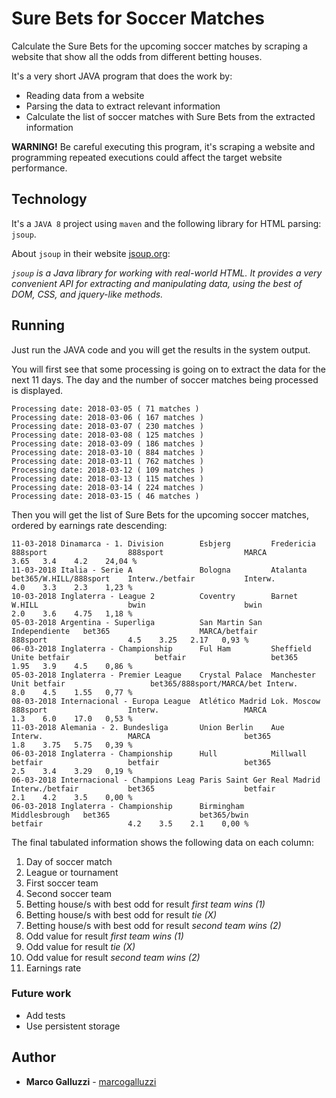 # Sure Bets for Soccer Matches

Calculate the Sure Bets for the upcoming soccer matches by scraping a website that show all the odds from different betting houses.

It's a very short JAVA program that does the work by: 
* Reading data from a website
* Parsing the data to extract relevant information
* Calculate the list of soccer matches with Sure Bets from the extracted information

**WARNING!** Be careful executing this program, it's scraping a website and programming repeated executions could affect the target website performance.

## Technology

It's a `JAVA 8` project using `maven` and the following library for HTML parsing: `jsoup`.

About `jsoup` in their website [jsoup.org](https://jsoup.org/):


_`jsoup` is a Java library for working with real-world HTML. It provides a very convenient API for extracting and manipulating data, using the best of DOM, CSS, and jquery-like methods._

## Running

Just run the JAVA code and you will get the results in the system output.

You will first see that some processing is going on to extract the data for the next 11 days. The day and the number of soccer matches being processed is displayed.

```
Processing date: 2018-03-05	( 71 matches )
Processing date: 2018-03-06	( 167 matches )
Processing date: 2018-03-07	( 230 matches )
Processing date: 2018-03-08	( 125 matches )
Processing date: 2018-03-09	( 186 matches )
Processing date: 2018-03-10	( 884 matches )
Processing date: 2018-03-11	( 762 matches )
Processing date: 2018-03-12	( 109 matches )
Processing date: 2018-03-13	( 115 matches )
Processing date: 2018-03-14	( 224 matches )
Processing date: 2018-03-15	( 46 matches )
```

Then you will get the list of Sure Bets for the upcoming soccer matches, ordered by earnings rate descending:

```
11-03-2018 Dinamarca - 1. Division        Esbjerg         Fredericia      888sport                  888sport                  MARCA                     3.65   3.4    4.2    24,04 %
11-03-2018 Italia - Serie A               Bologna         Atalanta        bet365/W.HILL/888sport    Interw./betfair           Interw.                   4.0    3.3    2.3    1,23 %
10-03-2018 Inglaterra - League 2          Coventry        Barnet          W.HILL                    bwin                      bwin                      2.0    3.6    4.75   1,18 %
05-03-2018 Argentina - Superliga          San Martin San  Independiente   bet365                    MARCA/betfair             888sport                  4.5    3.25   2.17   0,93 %
06-03-2018 Inglaterra - Championship      Ful Ham         Sheffield Unite betfair                   betfair                   bet365                    1.95   3.9    4.5    0,86 %
05-03-2018 Inglaterra - Premier League    Crystal Palace  Manchester Unit betfair                   bet365/888sport/MARCA/bet Interw.                   8.0    4.5    1.55   0,77 %
08-03-2018 Internacional - Europa League  Atlético Madrid Lok. Moscow     888sport                  Interw.                   MARCA                     1.3    6.0    17.0   0,53 %
11-03-2018 Alemania - 2. Bundesliga       Union Berlin    Aue             Interw.                   MARCA                     bet365                    1.8    3.75   5.75   0,39 %
06-03-2018 Inglaterra - Championship      Hull            Millwall        betfair                   betfair                   bet365                    2.5    3.4    3.29   0,19 %
06-03-2018 Internacional - Champions Leag Paris Saint Ger Real Madrid     Interw./betfair           bet365                    betfair                   2.1    4.2    3.5    0,00 %
06-03-2018 Inglaterra - Championship      Birmingham      Middlesbrough   bet365                    bet365/bwin               betfair                   4.2    3.5    2.1    0,00 %
```

The final tabulated information shows the following data on each column:
1. Day of soccer match
2. League or tournament
3. First soccer team
4. Second soccer team
5. Betting house/s with best odd for result _first team wins (1)_
6. Betting house/s with best odd for result _tie (X)_
7. Betting house/s with best odd for result _second team wins (2)_
8. Odd value for result _first team wins (1)_
9. Odd value for result _tie (X)_
10. Odd value for result _second team wins (2)_
11. Earnings rate

### Future work

* Add tests
* Use persistent storage

## Author

* **Marco Galluzzi** - [marcogalluzzi](https://github.com/marcogalluzzi)

